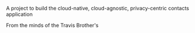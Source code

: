 A project to build the cloud-native, cloud-agnostic, privacy-centric contacts application

From the minds of the Travis Brother's 